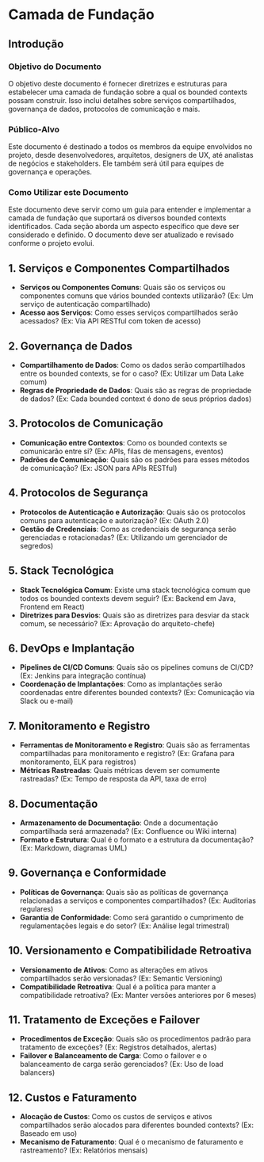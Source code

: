 # Camada de Fundação

## Introdução

### Objetivo do Documento
O objetivo deste documento é fornecer diretrizes e estruturas para estabelecer uma camada de fundação sobre a qual os bounded contexts possam construir. Isso inclui detalhes sobre serviços compartilhados, governança de dados, protocolos de comunicação e mais.

### Público-Alvo
Este documento é destinado a todos os membros da equipe envolvidos no projeto, desde desenvolvedores, arquitetos, designers de UX, até analistas de negócios e stakeholders. Ele também será útil para equipes de governança e operações.

### Como Utilizar este Documento
Este documento deve servir como um guia para entender e implementar a camada de fundação que suportará os diversos bounded contexts identificados. Cada seção aborda um aspecto específico que deve ser considerado e definido. O documento deve ser atualizado e revisado conforme o projeto evolui.

## 1. Serviços e Componentes Compartilhados
- **Serviços ou Componentes Comuns**: Quais são os serviços ou componentes comuns que vários bounded contexts utilizarão? (Ex: Um serviço de autenticação compartilhado)
- **Acesso aos Serviços**: Como esses serviços compartilhados serão acessados? (Ex: Via API RESTful com token de acesso)

## 2. Governança de Dados
- **Compartilhamento de Dados**: Como os dados serão compartilhados entre os bounded contexts, se for o caso? (Ex: Utilizar um Data Lake comum)
- **Regras de Propriedade de Dados**: Quais são as regras de propriedade de dados? (Ex: Cada bounded context é dono de seus próprios dados)

## 3. Protocolos de Comunicação
- **Comunicação entre Contextos**: Como os bounded contexts se comunicarão entre si? (Ex: APIs, filas de mensagens, eventos)
- **Padrões de Comunicação**: Quais são os padrões para esses métodos de comunicação? (Ex: JSON para APIs RESTful)

## 4. Protocolos de Segurança
- **Protocolos de Autenticação e Autorização**: Quais são os protocolos comuns para autenticação e autorização? (Ex: OAuth 2.0)
- **Gestão de Credenciais**: Como as credenciais de segurança serão gerenciadas e rotacionadas? (Ex: Utilizando um gerenciador de segredos)

## 5. Stack Tecnológica
- **Stack Tecnológica Comum**: Existe uma stack tecnológica comum que todos os bounded contexts devem seguir? (Ex: Backend em Java, Frontend em React)
- **Diretrizes para Desvios**: Quais são as diretrizes para desviar da stack comum, se necessário? (Ex: Aprovação do arquiteto-chefe)

## 6. DevOps e Implantação
- **Pipelines de CI/CD Comuns**: Quais são os pipelines comuns de CI/CD? (Ex: Jenkins para integração contínua)
- **Coordenação de Implantações**: Como as implantações serão coordenadas entre diferentes bounded contexts? (Ex: Comunicação via Slack ou e-mail)

## 7. Monitoramento e Registro
- **Ferramentas de Monitoramento e Registro**: Quais são as ferramentas compartilhadas para monitoramento e registro? (Ex: Grafana para monitoramento, ELK para registros)
- **Métricas Rastreadas**: Quais métricas devem ser comumente rastreadas? (Ex: Tempo de resposta da API, taxa de erro)

## 8. Documentação
- **Armazenamento de Documentação**: Onde a documentação compartilhada será armazenada? (Ex: Confluence ou Wiki interna)
- **Formato e Estrutura**: Qual é o formato e a estrutura da documentação? (Ex: Markdown, diagramas UML)

## 9. Governança e Conformidade
- **Políticas de Governança**: Quais são as políticas de governança relacionadas a serviços e componentes compartilhados? (Ex: Auditorias regulares)
- **Garantia de Conformidade**: Como será garantido o cumprimento de regulamentações legais e do setor? (Ex: Análise legal trimestral)

## 10. Versionamento e Compatibilidade Retroativa
- **Versionamento de Ativos**: Como as alterações em ativos compartilhados serão versionadas? (Ex: Semantic Versioning)
- **Compatibilidade Retroativa**: Qual é a política para manter a compatibilidade retroativa? (Ex: Manter versões anteriores por 6 meses)

## 11. Tratamento de Exceções e Failover
- **Procedimentos de Exceção**: Quais são os procedimentos padrão para tratamento de exceções? (Ex: Registros detalhados, alertas)
- **Failover e Balanceamento de Carga**: Como o failover e o balanceamento de carga serão gerenciados? (Ex: Uso de load balancers)

## 12. Custos e Faturamento
- **Alocação de Custos**: Como os custos de serviços e ativos compartilhados serão alocados para diferentes bounded contexts? (Ex: Baseado em uso)
- **Mecanismo de Faturamento**: Qual é o mecanismo de faturamento e rastreamento? (Ex: Relatórios mensais)
